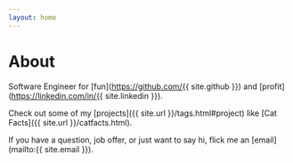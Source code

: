 ```yaml
---
layout: home
---
```

# About

Software Engineer for [fun](https://github.com/{{ site.github }}) and [profit](https://linkedin.com/in/{{ site.linkedin }}).

Check out some of my [projects]({{ site.url }}/tags.html#project) like [Cat Facts]({{ site.url }}/catfacts.html).

If you have a question, job offer, or just want to say hi, flick me an [email](mailto:{{ site.email }}).
